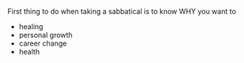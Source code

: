 First thing to do when taking a sabbatical is to know WHY you want to

- healing
- personal growth
- career change
- health